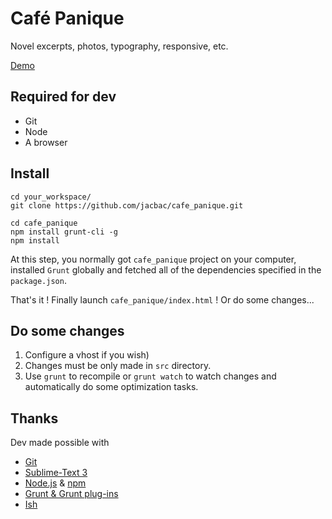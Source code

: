 Café Panique
============

Novel excerpts, photos, typography, responsive, etc.

[Demo](http://jacbac.github.io/cafe_panique/)


Required for dev
----------------

* Git
* Node
* A browser


Install
-------

```
cd your_workspace/
git clone https://github.com/jacbac/cafe_panique.git

cd cafe_panique
npm install grunt-cli -g
npm install
```

At this step, you normally got `cafe_panique` project on your computer, installed `Grunt` globally and fetched all of the dependencies specified in the `package.json`.

That's it ! Finally launch `cafe_panique/index.html` ! Or do some changes...


Do some changes
---------------

1. Configure a vhost if you wish)
2. Changes must be only made in `src` directory.
3. Use `grunt` to recompile or `grunt watch` to watch changes and automatically do some optimization tasks.


Thanks
------

Dev made possible with

* [Git](http://git-scm.com/)
* [Sublime-Text 3](http://www.sublimetext.com/3)
* [Node.js](http://nodejs.org/) & [npm](https://npmjs.org/)
* [Grunt & Grunt plug-ins](http://gruntjs.com/)
* [Ish](http://bradfrostweb.com/blog/post/ish/)
